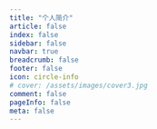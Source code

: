 ```yaml
---
title: "个人简介"
article: false
index: false
sidebar: false
navbar: true
breadcrumb: false
footer: false
icon: circle-info
# cover: /assets/images/cover3.jpg
comment: false
pageInfo: false
meta: false
---
```

